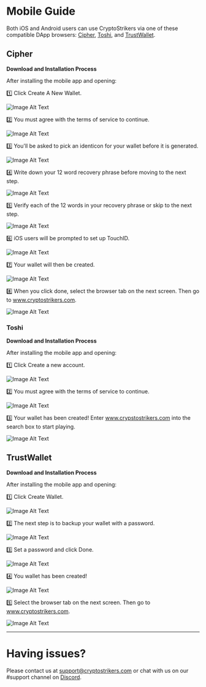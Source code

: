 # Mobile Guide 

Both iOS and Android users can use CryptoStrikers via one of these compatible DApp browsers: [Cipher](https://www.cipherbrowser.com), [Toshi](https://www.toshi.org), and [TrustWallet](http://trustwallet.com). 

## Cipher

**Download and Installation Process**

After installing the mobile app and opening:

1️⃣ Click Create A New Wallet.

![Image Alt Text](https://github.com/CryptoStrikers/operations-docs/blob/master/images/Cipher1.PNG)

2️⃣ You must agree with the terms of service to continue.

![Image Alt Text](https://github.com/CryptoStrikers/operations-docs/blob/master/images/Cipher2.PNG)

3️⃣ You'll be asked to pick an identicon for your wallet before it is generated.

![Image Alt Text](https://github.com/CryptoStrikers/operations-docs/blob/master/images/Cipher2a.jpg)

4️⃣ Write down your 12 word recovery phrase before moving to the next step.

![Image Alt Text](https://github.com/CryptoStrikers/operations-docs/blob/master/images/Cipher3.PNG)

5️⃣ Verify each of the 12 words in your recovery phrase or skip to the next step.

![Image Alt Text](https://github.com/CryptoStrikers/operations-docs/blob/master/images/Cipher4a.PNG)

6️⃣ iOS users will be prompted to set up TouchID.

![Image Alt Text](https://github.com/CryptoStrikers/operations-docs/blob/master/images/Cipher4b.PNG)

7️⃣ Your wallet will then be created. 

![Image Alt Text](https://github.com/CryptoStrikers/operations-docs/blob/master/images/Cipher5.PNG)

8️⃣ When you click done, select the browser tab on the next screen. Then go to www.cryptostrikers.com.

![Image Alt Text](https://github.com/CryptoStrikers/operations-docs/blob/master/images/Cipher6.PNG)

### Toshi

**Download and Installation Process**

After installing the mobile app and opening:

1️⃣ Click Create a new account.

![Image Alt Text](https://github.com/CryptoStrikers/operations-docs/blob/master/images/Toshi1.PNG)

2️⃣ You must agree with the terms of service to continue.

![Image Alt Text](https://github.com/CryptoStrikers/operations-docs/blob/master/images/Toshi2.PNG)

3️⃣ Your wallet has been created! Enter www.crypstostrikers.com into the search box to start playing.

![Image Alt Text](https://github.com/CryptoStrikers/operations-docs/blob/master/images/Toshi3.PNG)

## TrustWallet

**Download and Installation Process**

After installing the mobile app and opening:

1️⃣ Click Create Wallet.

![Image Alt Text](https://github.com/CryptoStrikers/operations-docs/blob/master/images/Trust1.PNG)

2️⃣ The next step is to backup your wallet with a password.

![Image Alt Text](https://github.com/CryptoStrikers/operations-docs/blob/master/images/Trust2.PNG)

3️⃣ Set a password and click Done.

![Image Alt Text](https://github.com/CryptoStrikers/operations-docs/blob/master/images/Trust3.jpg)

4️⃣ You wallet has been created!

![Image Alt Text](https://github.com/CryptoStrikers/operations-docs/blob/master/images/Trust4.PNG)

5️⃣ Select the browser tab on the next screen. Then go to www.cryptostrikers.com.

![Image Alt Text](https://github.com/CryptoStrikers/operations-docs/blob/master/images/Trust5.jpg)

---                                                 

# Having issues?

Please contact us at support@cryptostrikers.com or chat with us on our #support channel on [Discord](https://discord.gg/7CSBBBb).
